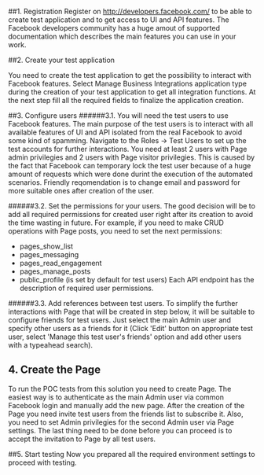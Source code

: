 ##1. Registration
Register on http://developers.facebook.com/ to be able to create test application and to get access to UI and API features.
The Facebook developers community has a huge amout of supported documentation which describes the main features you can use in your work.

##2. Create your test application

You need to create the test application to get the possibility to interact with Facebook features.
Select Manage Business Integrations application type during the creation of your test application to get all integration functions.
At the next step fill all the required fields to finalize the application creation.

##3. Configure users
######3.1. You will need the test users to use Facebook features. 
The main purpose of the test users is to interact with all available features of UI and API isolated from the real Facebook to avoid some kind of spamming.
Navigate to the Roles -> Test Users to set up the test accounts for further interactions.
You need at least 2 users with Page admin privilegies and 2 users with Page visitor privilegies. This is caused by the fact that Facebook can temporary lock the test user because of a huge amount of requests which were done durint the execution of the automated scenarios.
Friendly reqomendation is to change email and password for more suitable ones after creation of the user.

######3.2. Set the permissions for your users.
The good decision will be to add all required permissions for created user right after its creation to avoid the time wasting in future.
For example, if you need to make CRUD operations with Page posts, you need to set the next permissions:
 - pages_show_list
 - pages_messaging
 - pages_read_engagement
 - pages_manage_posts
 - public_profile (is set by default for test users)
Each API endpoint has the description of required user permissions.

######3.3. Add references between test users.
To simplify the further interactions with Page that will be created in step below, it will be suitable to configure friends for test users.
Just select the main Admin user and specify other users as a friends for it (Click 'Edit' button on appropriate test user, select 'Manage this test user's friends' option and add other users with a typeahead search).

## 4. Create the Page
To run the POC tests from this solution you need to create Page.
The easiest way is to authenticate as the main Admin user via common Facebook login and manually add the new page.
After the creation of the Page you need invite test users from the friends list to subscribe it. Also, you need to set Admin privilegies for the second Admin user via Page settings.
The last thing need to be done before you can proceed is to accept the invitation to Page by all test users.

##5. Start testing
Now you prepared all the required environment settings to proceed with testing.
